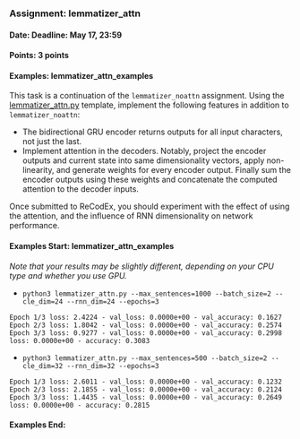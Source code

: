 ### Assignment: lemmatizer_attn
#### Date: Deadline: May 17, 23:59
#### Points: 3 points
#### Examples: lemmatizer_attn_examples

This task is a continuation of the `lemmatizer_noattn` assignment. Using the
[lemmatizer_attn.py](https://github.com/ufal/npfl114/tree/master/labs/10/lemmatizer_attn.py)
template, implement the following features in addition to `lemmatizer_noattn`:
- The bidirectional GRU encoder returns outputs for all input characters, not
  just the last.
- Implement attention in the decoders. Notably, project the encoder outputs and
  current state into same dimensionality vectors, apply non-linearity, and
  generate weights for every encoder output. Finally sum the encoder outputs
  using these weights and concatenate the computed attention to the decoder
  inputs.

Once submitted to ReCodEx, you should experiment with the effect of using
the attention, and the influence of RNN dimensionality on network performance.

#### Examples Start: lemmatizer_attn_examples
_Note that your results may be slightly different, depending on your CPU type and whether you use GPU._
- `python3 lemmatizer_attn.py --max_sentences=1000 --batch_size=2 --cle_dim=24 --rnn_dim=24 --epochs=3`
```
Epoch 1/3 loss: 2.4224 - val_loss: 0.0000e+00 - val_accuracy: 0.1627
Epoch 2/3 loss: 1.8042 - val_loss: 0.0000e+00 - val_accuracy: 0.2574
Epoch 3/3 loss: 0.9277 - val_loss: 0.0000e+00 - val_accuracy: 0.2998
loss: 0.0000e+00 - accuracy: 0.3083
```
- `python3 lemmatizer_attn.py --max_sentences=500 --batch_size=2 --cle_dim=32 --rnn_dim=32 --epochs=3`
```
Epoch 1/3 loss: 2.6011 - val_loss: 0.0000e+00 - val_accuracy: 0.1232
Epoch 2/3 loss: 2.1855 - val_loss: 0.0000e+00 - val_accuracy: 0.2124
Epoch 3/3 loss: 1.4435 - val_loss: 0.0000e+00 - val_accuracy: 0.2649
loss: 0.0000e+00 - accuracy: 0.2815
```
#### Examples End:
